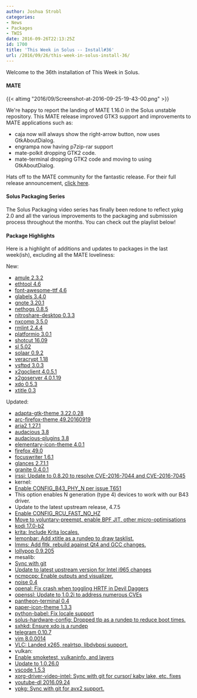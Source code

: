 ```yaml
---
author: Joshua Strobl
categories:
- News
- Packages
- TWIS
date: 2016-09-26T22:13:25Z
id: 1700
title: 'This Week in Solus -- Install#36'
url: /2016/09/26/this-week-in-solus-install-36/
--- 
```


Welcome to the 36th installation of This Week in Solus. 

#### MATE

{{< altimg "2016/09/Screenshot-at-2016-09-25-19-43-00.png" >}}

We're happy to report the landing of MATE 1.16.0 in the Solus unstable repository. This MATE release improved GTK3 support and improvements to MATE applications such as:

- caja now will always show the right-arrow button, now uses GtkAboutDialog.
- engrampa now having p7zip-rar support
- mate-polkit dropping GTK2 code.
- mate-terminal dropping GTK2 code and moving to using GtkAboutDialog.

Hats off to the MATE community for the fantastic release. For their full release announcement, [click here](http://mate-desktop.com/blog/2016-09-21-mate-1-16-released/).

#### Solus Packaging Series

The Solus Packaging video series has finally been redone to reflect ypkg 2.0 and all the various improvements to the packaging and submission process throughout the months. You can check out the playlist below!

#### Package Highlights

Here is a highlight of additions and updates to packages in the last week(ish), excluding all the MATE loveliness:

New:

- [amule 2.3.2](https://git.solus-project.com/packages/amule/commit/?id=d57d3613f40358ddff89f2d750b8d84e6c3b10b3)
- [ethtool 4.6](https://git.solus-project.com/packages/ethtool/commit/?id=07b9567a9e566f3becc6e5606c31fd6edc22a04a)
- [font-awesome-ttf 4.6](https://git.solus-project.com/packages/font-awesome-ttf/commit/?id=6662b90da33f4c3404c14e02f3cd274f302e152e)
- [glabels 3.4.0](https://git.solus-project.com/packages/glabels/commit/?id=7f9798dbc10d4e0cf238cf553bb3f7d253a3868d)
- [gnote 3.20.1](https://git.solus-project.com/packages/gnote/commit/?id=fa19ad0c59bd9ea1090a4ff54ec5e593c13d503d)
- [nethogs 0.8.5](https://git.solus-project.com/packages/nethogs/commit/?id=95506eb50197bb8de85829c63eb47246539195cd)
- [nitroshare-desktop 0.3.3](https://git.solus-project.com/packages/nitroshare-desktop/commit/?id=6dfa4d54efb9f353f7c4ecaae7017e05a4395dc4)
- [nxcomp 3.5.0](https://git.solus-project.com/packages/nxcomp/commit/?id=e71831716c19c44c4116a6b5e8d3666eae21789b)
- [rmlint 2.4.4](https://git.solus-project.com/packages/rmlint/commit/?id=7550a7b5d311ad24e8ed3ad78df83c7ce48cb528)
- [platformio 3.0.1](https://git.solus-project.com/packages/platformio/commit/?id=933702915d749e41572de72c4e35c045b1a71194)
- [shotcut 16.09](https://git.solus-project.com/packages/shotcut/commit/?id=1b2f04ac342f4660b0a55a418e50614bed7c55b8)
- [sl 5.02](https://git.solus-project.com/packages/sl/commit/?id=59ef1d008edf2ff4f78e1ddf6d2a30f4f6007e3c)
- [solaar 0.9.2](https://git.solus-project.com/packages/solaar/commit/?id=9d89f49e67dd65e16dc837e7d8ed9305f197d3d5)
- [veracrypt 1.18](https://git.solus-project.com/packages/veracrypt/commit/?id=706fd3dc9209b731df9cec6d8a6332d181fc7435)
- [vsftpd 3.0.3](https://git.solus-project.com/packages/vsftpd/commit/?id=0142fc9b324b8f3ed6bc971c43677db5ef8ae621)
- [x2goclient 4.0.5.1](https://git.solus-project.com/packages/x2goclient/commit/?id=5811a5ab0e709d3f047df84c85c7751afaff97b6)
- [x2goserver 4.0.1.19](https://git.solus-project.com/packages/x2goserver/commit/?id=5b97112d1d137f24dd61935d30ac27e44c1f6bab)
- [xdo 0.5.3](https://git.solus-project.com/packages/xdo/commit/?id=807436f1a5350f2f07a5db2f9ee40931afed898c)
- [xtitle 0.3](https://git.solus-project.com/packages/xtitle/commit/?id=a0770d1c2b4fd69405358a6a5d0d359d4c4bd50a)

Updated:

- [adapta-gtk-theme 3.22.0.28](https://git.solus-project.com/packages/adapta-gtk-theme/commit/?id=328b21f1bb3ad584b9b658a015a09cb09816837a)
- [arc-firefox-theme 49.20160919](https://git.solus-project.com/packages/arc-firefox-theme/commit/?id=c6d08d6459f2e9468d357bbdd22d9b24b37cfc2c)
- [aria2 1.27.1](https://git.solus-project.com/packages/aria2/commit/?id=64f5171a33bb6db404207388be96dfee77205dcc)
- [audacious 3.8](https://git.solus-project.com/packages/audacious/commit/?id=ee6512345d961b6a297a46078dda0908a026e48e)
- [audacious-plugins 3.8](https://git.solus-project.com/packages/audacious-plugins/commit/?id=cf0519bec8297d318e683fd7bda5dfae5790c2b5)
- [elementary-icon-theme 4.0.1](https://git.solus-project.com/packages/elementary-icon-theme/commit/?id=2700cccdd028765379c015300ceab19e447502c8)
- [firefox 49.0](https://git.solus-project.com/packages/firefox/commit/?id=ab97972a38379720c7516eae787b048a230f6d3f)
- [focuswriter 1.6.1](https://git.solus-project.com/packages/focuswriter/commit/?id=057af8e705011fd052abb8eb9f6961408d62a723)
- [glances 2.7.1.1](https://git.solus-project.com/packages/glances/commit/?id=fdbdcdc5ced51424138de6b35d0316c4a002e34a)
- [granite 0.4.0.1](https://git.solus-project.com/packages/granite/commit/?id=7789d54ab11cf62f4f08eb2a6ab5223692c5054e)
- [irssi: Update to 0.8.20 to resolve CVE-2016-7044 and CVE-2016-7045](https://git.solus-project.com/packages/irssi/commit/?id=12bcb369d0de0d37f4f37fd92f5e4a28714ca122)
- kernel: 
 - [Enable CONFIG_B43_PHY_N per issue T651](https://git.solus-project.com/packages/kernel/commit/?id=5ac898321e29a80b382096f030770456ad9210ba) 
 - This option enables N generation (type 4) devices to work with our B43 driver.
 - Update to the latest upstream release, 4.7.5
 - [Enable CONFIG_RCU_FAST_NO_HZ](https://git.solus-project.com/packages/kernel/commit/?id=ae86f909a3500f175a706984c471bf794cfec4d4)
 - [Move to voluntary-preempt, enable BPF JIT, other micro-optimisations](https://git.solus-project.com/packages/kernel/commit/?id=ba85a08f7b6ac3b77db226ad74c6b3d4e154566f)
- [kodi 17.0-b2](https://git.solus-project.com/packages/kodi/commit/?id=0b9f8e229d44371a093ebfb5feb0ba23f7f39869)
- [krita: Include Krita locales.](https://git.solus-project.com/packages/krita/commit/?id=3f130ab5a2fec88994e23074c097a53b16f5d743)
- [lemonbar: Add xtitle as a rundep to draw tasklist.](https://git.solus-project.com/packages/lemonbar/commit/?id=610e4054fc347f26b6bc9c327972ec78f3482ce0)
- [lmms: Add fltk, rebuild against Qt4 and GCC changes.](https://git.solus-project.com/packages/lmms/commit/?id=f23b8c6e948a431dc6b93ec5f6156ab906c29896)
- [lollypop 0.9.205](https://git.solus-project.com/packages/lollypop/commit/?id=1641ca10fdb9649fa5e04e5665498b1a5dd818c4)
- mesalib: 
 - [Sync with git](https://git.solus-project.com/packages/mesalib/commit/?id=119413de2ac27d0e82e4f99b9487afa8f83bbded)
 - [Update to latest upstream version for Intel i965 changes](https://git.solus-project.com/packages/mesalib/commit/?id=80633e00e1bdaa12513400208e6057636b827dd1)
- [ncmpcpp: Enable outputs and visualizer.](https://git.solus-project.com/packages/ncmpcpp/commit/?id=3c3f711301bedffb42dd7e94acdcb7953f0bb03e)
- [noise 0.4](https://git.solus-project.com/packages/noise/commit/?id=480df50cd38ed178545e7baa167087c876375dc7)
- [openal: Fix crash when toggling HRTF in Devil Daggers](https://git.solus-project.com/packages/openal/commit/?id=6abc261b3488356047925622ae7478f7b20388b8)
- [openssl: Update to 1.0.2i to address numerous CVEs](https://git.solus-project.com/packages/openssl/commit/?id=5a606cf775e6aecae60b5c90500711a822f97141)
- [pantheon-terminal 0.4](https://git.solus-project.com/packages/pantheon-terminal/commit/?id=ec0e82fe9e9ab44b21d74c3e5cbcec1e00aed723)
- [paper-icon-theme 1.3.3](https://git.solus-project.com/packages/paper-icon-theme/commit/?id=20e74affa5b1cb623743356089a258f5ee6ab33e)
- [python-babel: Fix locale support](https://git.solus-project.com/packages/python-babel/commit/?id=11763e99c52b5daa9d41c5126ca5048593f505c7)
- [solus-hardware-config: Dropped tlp as a rundep to reduce boot times.](https://git.solus-project.com/packages/solus-hardware-config/commit/?id=42a5d134581e0267fc9514597aecd14d93dfb6f1)
- [sxhkd: Ensure xdo is a rundep](https://git.solus-project.com/packages/sxhkd/commit/?id=b73aa4ee7d05908a7a9f3e0fb23e49d21b1c5ff6)
- [telegram 0.10.7](https://git.solus-project.com/packages/telegram/commit/?id=740aad9f8fb0ec4f7645481546255eadcb29dff9)
- [vim 8.0.0014](https://git.solus-project.com/packages/vim/commit/?id=5cc7bca937bed320b3794bee8ec900ef8b766f4e)
- [VLC: Landed x265, realrtsp, libdvbpsi support.](https://git.solus-project.com/packages/vlc/commit/?id=0eda1dc1777ad6b56a79b85058a1601820eda4fd)
- vulkan: 
 - [Enable smoketest, vulkaninfo, and layers](https://git.solus-project.com/packages/vulkan/commit/?id=a99e339a35e2f2391107c01a375b29af30509996)
 - [Update to 1.0.26.0](https://git.solus-project.com/packages/vulkan/commit/?id=89786b37641a7f07bb768ad113a297a763bf2f88)
- [vscode 1.5.3](https://git.solus-project.com/packages/vscode/commit/?id=340b200f09ef49e84f1bf0203695ed679c033710)
- [xorg-driver-video-intel: Sync with git for cursor/ kaby lake, etc, fixes](https://git.solus-project.com/packages/xorg-driver-video-intel/commit/?id=78b3c4deb902eb97d587b495725334f2bd264db2)
- [youtube-dl 2016.09.24](https://git.solus-project.com/packages/youtube-dl/commit/?id=dc349e9f7d445265f882e451ea3581d4e50fe54d)
- [ypkg: Sync with git for avx2 support.](https://git.solus-project.com/packages/ypkg/commit/?id=f746a2547aaf8eab97009d31ebd6dbd84c6f352b)